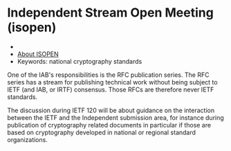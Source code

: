 # Independent Stream Open Meeting (isopen)
* <IETFschedule></IETFschedule>
* [About ISOPEN](https://datatracker.ietf.org/group/isopen/about/)
* Keywords: national cryptography standards

One of the IAB's responsibilities is the RFC publication series. The RFC series has a stream for publishing technical work without being subject to IETF (and IAB, or IRTF) consensus. Those RFCs are therefore never IETF standards. 

The discussion during IETF 120 will be about guidance on the interaction between the IETF and the Independent submission area, for instance during publication of cryptography related documents in particular if those are based on cryptography developed in national or regional standard organizations.